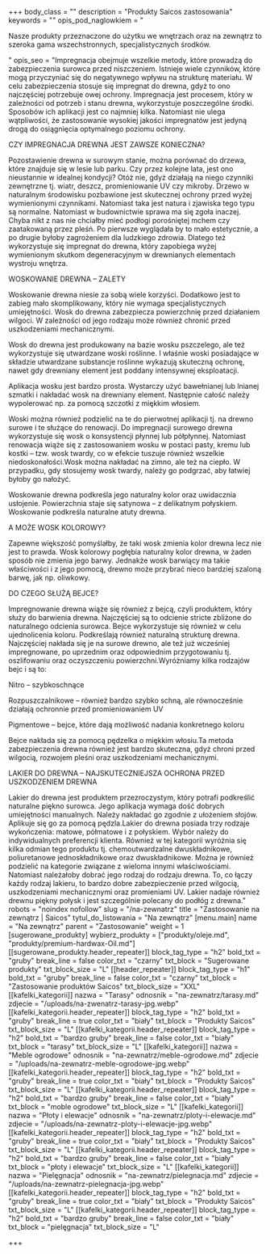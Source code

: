 +++
body_class = ""
description = "Produkty Saicos zastosowania"
keywords = ""
opis_pod_naglowkiem = "<p>Nasze produkty przeznaczone do użytku we wnętrzach oraz na zewnątrz to szeroka gama wszechstronnych, specjalistycznych środków.</p>"
opis_seo = "Impregnacja obejmuje wszelkie metody, które prowadzą do zabezpieczenia surowca przed niszczeniem. Istnieje wiele czynników, które mogą przyczyniać się do negatywnego wpływu na strukturę materiału. W celu zabezpieczenia stosuje się impregnat do drewna, gdyż to ono najczęściej potrzebuje owej ochrony. Impregnacja jest procesem, który w zależności od potrzeb i stanu drewna, wykorzystuje poszczególne środki. Sposobów ich aplikacji jest co najmniej kilka. Natomiast nie ulega wątpliwości, że zastosowanie wysokiej jakości impregnatów jest jedyną drogą do osiągnięcia optymalnego poziomu ochrony.

CZY IMPREGNACJA DREWNA JEST ZAWSZE KONIECZNA?

Pozostawienie drewna w surowym stanie, można porównać do drzewa, które znajduje się w lesie lub parku. Czy przez kolejne lata, jest ono nieustannie w idealnej kondycji? Otóż nie, gdyż działają na niego czynniki zewnętrzne tj. wiatr, deszcz, promieniowanie UV czy mikroby. Drzewo w naturalnym środowisku pozbawione jest skutecznej ochrony przed wyżej wymienionymi czynnikami. Natomiast taka jest natura i zjawiska tego typu są normalne. Natomiast w budownictwie sprawa ma się zgoła inaczej. Chyba nikt z nas nie chciałby mieć podłogi porośniętej mchem czy zaatakowaną przez pleśń. Po pierwsze wyglądała by to mało estetycznie, a po drugie byłoby zagrożeniem dla ludzkiego zdrowia. Dlatego też wykorzystuje się impregnat do drewna, który zapobiega wyżej wymienionym skutkom degeneracyjnym w drewnianych elementach wystroju wnętrza.

WOSKOWANIE DREWNA – ZALETY

Woskowanie drewna niesie za sobą wiele korzyści. Dodatkowo jest to zabieg mało skomplikowany, który nie wymaga specjalistycznych umiejętności. Wosk do drewna zabezpiecza powierzchnię przed działaniem wilgoci. W zależności od jego rodzaju może również chronić przed uszkodzeniami mechanicznymi.

Wosk do drewna jest produkowany na bazie wosku pszczelego, ale też wykorzystuje się utwardzane woski roślinne. I właśnie woski posiadające w składzie utwardzane substancje roślinne wykazują skuteczną ochronę, nawet gdy drewniany element jest poddany intensywnej eksploatacji.

Aplikacja wosku jest bardzo prosta. Wystarczy użyć bawełnianej lub lnianej szmatki i nakładać wosk na drewniany element. Następnie całość należy wypolerować np. za pomocą szczotki z miękkim włosiem.

Woski można również podzielić na te do pierwotnej aplikacji tj. na drewno surowe i te służące do renowacji. Do impregnacji surowego drewna wykorzystuje się wosk o konsystencji płynnej lub półpłynnej. Natomiast renowacja wiąże się z zastosowaniem wosku w postaci pasty, kremu lub kostki – tzw. wosk twardy, co w efekcie tuszuje również wszelkie niedoskonałości.Wosk można nakładać na zimno, ale też na ciepło. W przypadku, gdy stosujemy wosk twardy, należy go podgrzać, aby łatwiej byłoby go nałożyć.

Woskowanie drewna podkreśla jego naturalny kolor oraz uwidacznia usłojenie. Powierzchnia staje się satynowa – z delikatnym połyskiem. Woskowanie podkreśla naturalne atuty drewna.

A MOŻE WOSK KOLOROWY?

Zapewne większość pomyślałby, że taki wosk zmienia kolor drewna lecz nie jest to prawda. Wosk kolorowy pogłębia naturalny kolor drewna, w żaden sposób nie zmienia jego barwy. Jednakże wosk barwiący ma takie właściwości i z jego pomocą, drewno może przybrać nieco bardziej szaloną barwę, jak np. oliwkowy.

DO CZEGO SŁUŻĄ BEJCE?

Impregnowanie drewna wiąże się również z bejcą, czyli produktem, który służy do barwienia drewna. Najczęściej są to odcienie stricte zbliżone do naturalnego odcienia surowca. Bejce wykorzystuje się również w celu ujednolicenia koloru. Podkreślają również naturalną strukturę drewna. Najczęściej nakłada się je na surowe drewno, ale też już wcześniej impregnowane, po uprzednim oraz odpowiednim przygotowaniu tj. oszlifowaniu oraz oczyszczeniu powierzchni.Wyróżniamy kilka rodzajów bejc i są to:

Nitro – szybkoschnące

Rozpuszczalnikowe – również bardzo szybko schną, ale równocześnie działają ochronnie przed promieniowaniem UV

Pigmentowe – bejce, które dają możliwość nadania konkretnego koloru

Bejce nakłada się za pomocą pędzelka o miękkim włosiu.Ta metoda zabezpieczenia drewna również jest bardzo skuteczna, gdyż chroni przed wilgocią, rozwojem pleśni oraz uszkodzeniami mechanicznymi.

LAKIER DO DREWNA – NAJSKUTECZNIEJSZA OCHRONA PRZED USZKODZENIEM DREWNA

Lakier do drewna jest produktem przezroczystym, który potrafi podkreślić naturalne piękno surowca. Jego aplikacja wymaga dość dobrych umiejętności manualnych. Należy nakładać go zgodnie z ułożeniem słojów. Aplikuje się go za pomocą pędzla.Lakier do drewna posiada trzy rodzaje wykończenia: matowe, półmatowe i z połyskiem. Wybór należy do indywidualnych preferencji klienta. Również w tej kategorii wyróżnia się kilka odmian tego produktu tj. chemoutwardzalne dwuskładnikowe, poliuretanowe jednoskładnikowe oraz dwuskładnikowe. Można je również podzielić na kategorie związane z wieloma innymi właściwościami. Natomiast należałoby dobrać jego rodzaj do rodzaju drewna. To, co łączy każdy rodzaj lakieru, to bardzo dobre zabezpieczenie przed wilgocią, uszkodzeniami mechanicznymi oraz promieniami UV. Lakier nadaje również drewnu piękny połysk i jest szczególnie polecany do podłóg z drewna."
robots = "noindex nofollow"
slug = "/na-zewnatrz"
title = "Zastosowanie na zewnątrz | Saicos"
tytul_do_listowania = "Na zewnątrz"
[menu.main]
name = "Na zewnątrz"
parent = "Zastosowanie"
weight = 1
[sugerowane_produkty]
wybierz_produkty = ["produkty/oleje.md", "produkty/premium-hardwax-Oil.md"]
[[sugerowane_produkty.header_repeater]]
block_tag_type = "h2"
bold_txt = "gruby"
break_line = false
color_txt = "czarny"
txt_block = "Sugerowane produkty"
txt_block_size = "L"
[[header_repeater]]
block_tag_type = "h1"
bold_txt = "gruby"
break_line = false
color_txt = "czarny"
txt_block = "Zastosowanie produktów Saicos"
txt_block_size = "XXL"
[[kafelki_kategorii]]
nazwa = "Tarasy"
odnosnik = "na-zewnatrz/tarasy.md"
zdjecie = "/uploads/na-zwenatrz-tarasy-jpg.webp"
[[kafelki_kategorii.header_repeater]]
block_tag_type = "h2"
bold_txt = "gruby"
break_line = true
color_txt = "biały"
txt_block = "Produkty Saicos"
txt_block_size = "L"
[[kafelki_kategorii.header_repeater]]
block_tag_type = "h2"
bold_txt = "bardzo gruby"
break_line = false
color_txt = "biały"
txt_block = "tarasy"
txt_block_size = "L"
[[kafelki_kategorii]]
nazwa = "Meble ogrodowe"
odnosnik = "na-zewnatrz/meble-ogrodowe.md"
zdjecie = "/uploads/na-zewnatrz-meble-ogrodowe-jpg.webp"
[[kafelki_kategorii.header_repeater]]
block_tag_type = "h2"
bold_txt = "gruby"
break_line = true
color_txt = "biały"
txt_block = "Produkty Saicos"
txt_block_size = "L"
[[kafelki_kategorii.header_repeater]]
block_tag_type = "h2"
bold_txt = "bardzo gruby"
break_line = false
color_txt = "biały"
txt_block = "moble ogrodowe"
txt_block_size = "L"
[[kafelki_kategorii]]
nazwa = "Płoty i elewacje"
odnosnik = "na-zewnatrz/ploty-i-elewacje.md"
zdjecie = "/uploads/na-zewnatrz-ploty-i-elewacje-jpg.webp"
[[kafelki_kategorii.header_repeater]]
block_tag_type = "h2"
bold_txt = "gruby"
break_line = true
color_txt = "biały"
txt_block = "Produkty Saicos"
txt_block_size = "L"
[[kafelki_kategorii.header_repeater]]
block_tag_type = "h2"
bold_txt = "bardzo gruby"
break_line = false
color_txt = "biały"
txt_block = "płoty i elewacje"
txt_block_size = "L"
[[kafelki_kategorii]]
nazwa = "Pielęgnacja"
odnosnik = "na-zewnatrz/pielegnacja.md"
zdjecie = "/uploads/na-zewnatrz-pielegnacja-jpg.webp"
[[kafelki_kategorii.header_repeater]]
block_tag_type = "h2"
bold_txt = "gruby"
break_line = true
color_txt = "biały"
txt_block = "Produkty Saicos"
txt_block_size = "L"
[[kafelki_kategorii.header_repeater]]
block_tag_type = "h2"
bold_txt = "bardzo gruby"
break_line = false
color_txt = "biały"
txt_block = "pielęgnacja"
txt_block_size = "L"

+++
